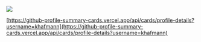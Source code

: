 <a href="https://www.linkedin.com/in/khafmann"><img src="https://img.shields.io/badge/LinkedIn-0077B5?style=for-the-badge&logo=linkedin&logoColor=white"></a>

[https://github-profile-summary-cards.vercel.app/api/cards/profile-details?username=khafmann](https://github-profile-summary-cards.vercel.app/api/cards/profile-details?username=khafmann)
